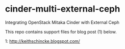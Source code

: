 # cinder-multi-external-ceph
Integrating OpenStack Mitaka Cinder with External Ceph

This repo contains support files for blog post (1) below.

1: http://keithschincke.blogspot.com/
